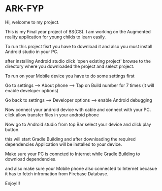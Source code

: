 # ARK-FYP

Hi, welcome to my project.

This is my Final year project of BS(CS). I am working on the Augmented reality application for young childs to learn easily.

To run this project fisrt you have to download it and also you must install Android studio in your PC.

after installing Android studio click 'open existing project' browse to the directory where you downloaded the project and select project.

To run on your Mobile device you have to do some settings first

Go to settings --> About phone --> Tap on Build number for 7 times (it will enable developer options)

Go back to settings --> Developer options --> enable Android debugging

Now connect your android device with cable and connect with your PC. click allow transfer files in your android phone

Now go to Android studio from top Bar select your device and click play button.

this will start Gradle Building and after downloading the required dependencies Application will be installed to your device.

Make sure your PC is conncted to Internet while Gradle Building to download dependencies.

and also make sure your Mobile phone also connected to Internet becasue it has to fetch infromation from Firebase Database.

Enjoy!!!
